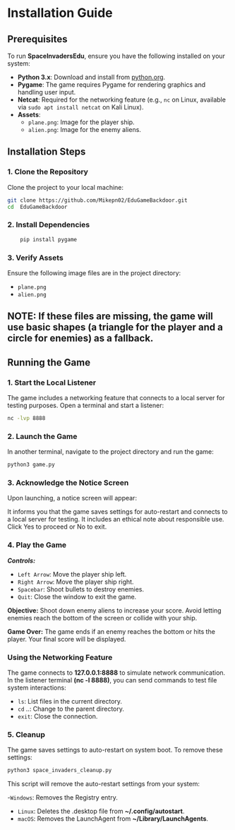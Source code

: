 # Installation Guide

## Prerequisites
To run **SpaceInvadersEdu**, ensure you have the following installed on your system:

- **Python 3.x**: Download and install from [python.org](https://www.python.org/downloads/).
- **Pygame**: The game requires Pygame for rendering graphics and handling user input.
- **Netcat**: Required for the networking feature (e.g., `nc` on Linux, available via `sudo apt install netcat` on Kali Linux).
- **Assets**:
  - `plane.png`: Image for the player ship.
  - `alien.png`: Image for the enemy aliens.

## Installation Steps

### 1. Clone the Repository
Clone the project to your local machine:
```bash
git clone https://github.com/Mikepn02/EduGameBackdoor.git
cd  EduGameBackdoor
```


### 2. Install Dependencies

```python
    pip install pygame
```
### 3. Verify Assets
Ensure the following image files are in the project directory:

- `plane.png`
- `alien.png`

## NOTE: If these files are missing, the game will use basic shapes (a triangle for the player and a circle for enemies) as a fallback.


## Running the Game

### 1. Start the Local Listener
The game includes a networking feature that connects to a local server for testing purposes. Open a terminal and start a listener:
```bash
nc -lvp 8888
```

### 2. Launch the Game
In another terminal, navigate to the project directory and run the game:

```python
python3 game.py
```

### 3. Acknowledge the Notice Screen
Upon launching, a notice screen will appear:

It informs you that the game saves settings for auto-restart and connects to a local server for testing.
It includes an ethical note about responsible use.
Click Yes to proceed or No to exit.

### 4. Play the Game

***Controls:***

- `Left Arrow`: Move the player ship left.<br>
- `Right Arrow`: Move the player ship right.<br>
- `Spacebar`: Shoot bullets to destroy enemies.<br>
- `Quit`: Close the window to exit the game.<br>

**Objective:**
Shoot down enemy aliens to increase your score.
Avoid letting enemies reach the bottom of the screen or collide with your ship.

**Game Over:**
The game ends if an enemy reaches the bottom or hits the player.
Your final score will be displayed.


### Using the Networking Feature
The game connects to **127.0.0.1:8888** to simulate network communication.
In the listener terminal **(nc -l 8888)**, you can send commands to test file system interactions:
- `ls`: List files in the current directory.<br>
- `cd` ..: Change to the parent directory.<br>
- `exit`: Close the connection.


### 5. Cleanup
The game saves settings to auto-restart on system boot. To remove these settings:

```bash
python3 space_invaders_cleanup.py
```

This script will remove the auto-restart settings from your system:

-`Windows`: Removes the Registry entry.
- `Linux`: Deletes the .desktop file from **~/.config/autostart**.
- `macOS`: Removes the LaunchAgent from **~/Library/LaunchAgents**.
